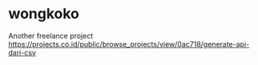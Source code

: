 # wongkoko
Another freelance project
https://projects.co.id/public/browse_projects/view/0ac718/generate-api-dari-csv
